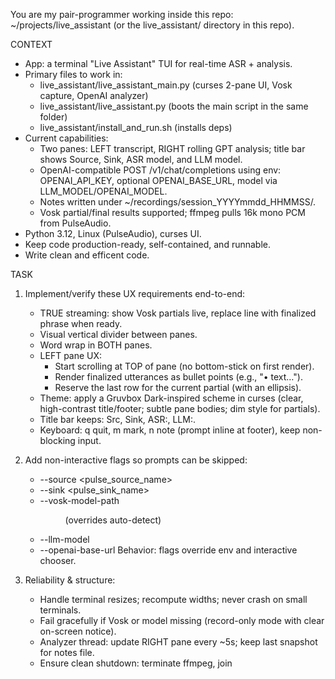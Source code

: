 You are my pair-programmer working inside this repo: ~/projects/live_assistant (or the live_assistant/ directory in this repo).

CONTEXT
- App: a terminal "Live Assistant" TUI for real-time ASR + analysis.
- Primary files to work in:
  - live_assistant/live_assistant_main.py  (curses 2-pane UI, Vosk capture, OpenAI analyzer)
  - live_assistant/live_assistant.py       (boots the main script in the same folder)
  - live_assistant/install_and_run.sh      (installs deps)
- Current capabilities:
  - Two panes: LEFT transcript, RIGHT rolling GPT analysis; title bar shows Source, Sink, ASR model, and LLM model. 
  - OpenAI-compatible POST /v1/chat/completions using env: OPENAI_API_KEY, optional OPENAI_BASE_URL, model via LLM_MODEL/OPENAI_MODEL.
  - Notes written under ~/recordings/session_YYYYmmdd_HHMMSS/. 
  - Vosk partial/final results supported; ffmpeg pulls 16k mono PCM from PulseAudio.
- Python 3.12, Linux (PulseAudio), curses UI. 
- Keep code production-ready, self-contained, and runnable.
- Write clean and efficent code.

TASK
1) Implement/verify these UX requirements end-to-end:
   - TRUE streaming: show Vosk partials live, replace line with finalized phrase when ready.
   - Visual vertical divider between panes.
   - Word wrap in BOTH panes.
   - LEFT pane UX:
     - Start scrolling at TOP of pane (no bottom-stick on first render).
     - Render finalized utterances as bullet points (e.g., "• text…").
     - Reserve the last row for the current partial (with an ellipsis).
   - Theme: apply a Gruvbox Dark-inspired scheme in curses (clear, high-contrast title/footer; subtle pane bodies; dim style for partials).
   - Title bar keeps: Src, Sink, ASR:<vosk-model>, LLM:<model>.
   - Keyboard: q quit, m mark, n note (prompt inline at footer), keep non-blocking input.

2) Add non-interactive flags so prompts can be skipped:
   - --source <pulse_source_name>
   - --sink <pulse_sink_name>
   - --vosk-model-path <dir> (overrides auto-detect)
   - --llm-model <model>
   - --openai-base-url <url>
   Behavior: flags override env and interactive chooser.

3) Reliability & structure:
   - Handle terminal resizes; recompute widths; never crash on small terminals.
   - Fail gracefully if Vosk or model missing (record-only mode with clear on-screen notice).
   - Analyzer thread: update RIGHT pane every ~5s; keep last snapshot for notes file.
   - Ensure clean shutdown: terminate ffmpeg, join
